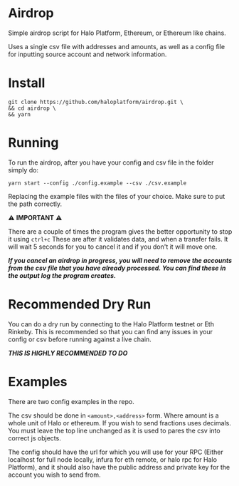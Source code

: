 # Airdrop

Simple airdrop script for Halo Platform, Ethereum, or Ethereum like chains.

Uses a single csv file with addresses and amounts, as well as a config file for inputting source account and network information.

# Install

```
git clone https://github.com/haloplatform/airdrop.git \
&& cd airdrop \
&& yarn
```

# Running

To run the airdrop, after you have your config and csv file in the folder simply do:

```
yarn start --config ./config.example --csv ./csv.example
```

Replacing the example files with the files of your choice. Make sure to put the path correctly.

:warning: **IMPORTANT** :warning:

There are a couple of times the program gives the better opportunity to stop it using `ctrl+c` These are after it validates data, and when a transfer fails. It will wait 5 seconds for you to cancel it and if you don't it will move one.

_**If you cancel an airdrop in progress, you will need to remove the accounts from the csv file that you have already processed. You can find these in the output log the program creates.**_

# Recommended Dry Run

You can do a dry run by connecting to the Halo Platform testnet or Eth Rinkeby. This is recommended so that you can find any issues in your config or csv before running against a live chain.

_**THIS IS HIGHLY RECOMMENDED TO DO**_

# Examples

There are two config examples in the repo.

The csv should be done in `<amount>,<address>` form. Where amount is a whole unit of Halo or ethereum. If you wish to send fractions uses decimals. You must leave the top line unchanged as it is used to pares the csv into correct js objects.

The config should have the url for which you will use for your RPC (Either localhost for full node locally, infura for eth remote, or halo rpc for Halo Platform), and it should also have the public address and private key for the account you wish to send from.
